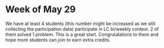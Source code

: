 # Week of May 29  
We have at least 4 students (this number might be increased as we still collecting the participation data) participate in LC bi/weekly contest. 2 of them solved 1 problem. This is a great start. Congrutalations to them and hope more students can join to earn extra credits.
